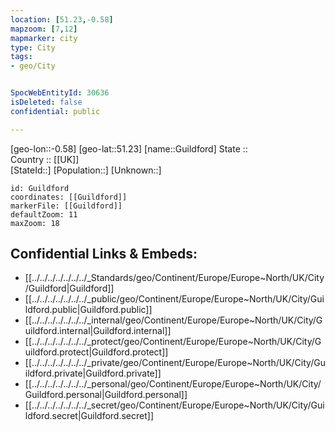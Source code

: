 ```yaml
---
location: [51.23,-0.58] 
mapzoom: [7,12] 
mapmarker: city 
type: City
tags:
- geo/City


SpocWebEntityId: 30636
isDeleted: false
confidential: public

---
```

[geo-lon::-0.58] 
[geo-lat::51.23] 
[name::Guildford] 
State ::  
Country :: [[UK]]  
[StateId::] 
[Population::] 
[Unknown::] 


```leaflet
id: Guildford
coordinates: [[Guildford]] 
markerFile: [[Guildford]] 
defaultZoom: 11 
maxZoom: 18
```


## Confidential Links & Embeds: 
- [[../../../../../../../_Standards/geo/Continent/Europe/Europe~North/UK/City/Guildford|Guildford]] 
- [[../../../../../../../_public/geo/Continent/Europe/Europe~North/UK/City/Guildford.public|Guildford.public]] 
- [[../../../../../../../_internal/geo/Continent/Europe/Europe~North/UK/City/Guildford.internal|Guildford.internal]] 
- [[../../../../../../../_protect/geo/Continent/Europe/Europe~North/UK/City/Guildford.protect|Guildford.protect]] 
- [[../../../../../../../_private/geo/Continent/Europe/Europe~North/UK/City/Guildford.private|Guildford.private]] 
- [[../../../../../../../_personal/geo/Continent/Europe/Europe~North/UK/City/Guildford.personal|Guildford.personal]] 
- [[../../../../../../../_secret/geo/Continent/Europe/Europe~North/UK/City/Guildford.secret|Guildford.secret]] 
